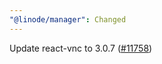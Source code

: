 ```yaml
---
"@linode/manager": Changed
---
```


Update react-vnc to 3.0.7 ([#11758](https://github.com/linode/manager/pull/11758))
